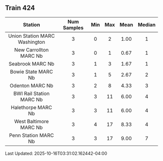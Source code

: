## Train 424

| Station | Num Samples | Min | Max | Mean | Median |
| :-----: | :---------: | :-: | :-: | :--: | :----: |
| Union Station MARC Washington | 3 | 0 | 2 | 1.00 | 1 |
| New Carrollton MARC Nb | 3 | 0 | 1 | 0.67 | 1 |
| Seabrook MARC Nb | 3 | 1 | 3 | 1.67 | 1 |
| Bowie State MARC Nb | 3 | 1 | 5 | 2.67 | 2 |
| Odenton MARC Nb | 3 | 2 | 8 | 4.33 | 3 |
| BWI Rail Station MARC Nb | 3 | 3 | 11 | 6.00 | 4 |
| Halethorpe MARC Nb | 3 | 3 | 11 | 6.00 | 4 |
| West Baltimore MARC Nb | 3 | 4 | 17 | 8.33 | 4 |
| Penn Station MARC Nb | 3 | 3 | 17 | 9.00 | 7 |


Last Updated: 2025-10-16T03:31:02.162442-04:00